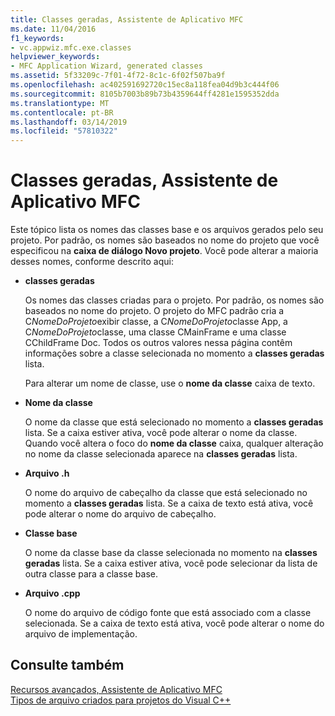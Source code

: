 ```yaml
---
title: Classes geradas, Assistente de Aplicativo MFC
ms.date: 11/04/2016
f1_keywords:
- vc.appwiz.mfc.exe.classes
helpviewer_keywords:
- MFC Application Wizard, generated classes
ms.assetid: 5f33209c-7f01-4f72-8c1c-6f02f507ba9f
ms.openlocfilehash: ac402591692720c15ec8a118fea04d9b3c444f06
ms.sourcegitcommit: 8105b7003b89b73b4359644ff4281e1595352dda
ms.translationtype: MT
ms.contentlocale: pt-BR
ms.lasthandoff: 03/14/2019
ms.locfileid: "57810322"
---
```

# <a name="generated-classes-mfc-application-wizard"></a>Classes geradas, Assistente de Aplicativo MFC

Este tópico lista os nomes das classes base e os arquivos gerados pelo seu projeto. Por padrão, os nomes são baseados no nome do projeto que você especificou na **caixa de diálogo Novo projeto**. Você pode alterar a maioria desses nomes, conforme descrito aqui:

- **classes geradas**

   Os nomes das classes criadas para o projeto. Por padrão, os nomes são baseados no nome do projeto. O projeto do MFC padrão cria a C*NomeDoProjeto*exibir classe, a C*NomeDoProjeto*classe App, a C*NomeDoProjeto*classe, uma classe CMainFrame e uma classe CChildFrame Doc. Todos os outros valores nessa página contêm informações sobre a classe selecionada no momento a **classes geradas** lista.

   Para alterar um nome de classe, use o **nome da classe** caixa de texto.

- **Nome da classe**

   O nome da classe que está selecionado no momento a **classes geradas** lista. Se a caixa estiver ativa, você pode alterar o nome da classe. Quando você altera o foco do **nome da classe** caixa, qualquer alteração no nome da classe selecionada aparece na **classes geradas** lista.

- **Arquivo .h**

   O nome do arquivo de cabeçalho da classe que está selecionado no momento a **classes geradas** lista. Se a caixa de texto está ativa, você pode alterar o nome do arquivo de cabeçalho.

- **Classe base**

   O nome da classe base da classe selecionada no momento na **classes geradas** lista. Se a caixa estiver ativa, você pode selecionar da lista de outra classe para a classe base.

- **Arquivo .cpp**

   O nome do arquivo de código fonte que está associado com a classe selecionada. Se a caixa de texto está ativa, você pode alterar o nome do arquivo de implementação.

## <a name="see-also"></a>Consulte também

[Recursos avançados, Assistente de Aplicativo MFC](../../mfc/reference/advanced-features-mfc-application-wizard.md)<br/>
[Tipos de arquivo criados para projetos do Visual C++](../../build/reference/file-types-created-for-visual-cpp-projects.md)

